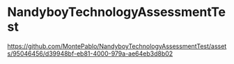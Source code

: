 # NandyboyTechnologyAssessmentTest

https://github.com/MontePablo/NandyboyTechnologyAssessmentTest/assets/95046456/d39948bf-eb81-4000-979a-ae64eb3d8b02


